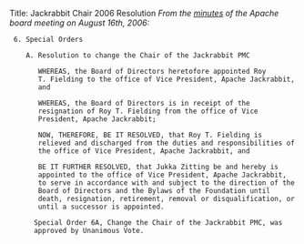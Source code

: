 Title: Jackrabbit Chair 2006 Resolution
_From the [minutes](http://www.apache.org/foundation/records/minutes/2006/board_minutes_2006_08_16.txt)
 of the Apache board meeting on August 16th, 2006:_


     6. Special Orders
    
        A. Resolution to change the Chair of the Jackrabbit PMC
    
           WHEREAS, the Board of Directors heretofore appointed Roy
           T. Fielding to the office of Vice President, Apache Jackrabbit,
           and
    
           WHEREAS, the Board of Directors is in receipt of the
           resignation of Roy T. Fielding from the office of Vice
           President, Apache Jackrabbit;
    
           NOW, THEREFORE, BE IT RESOLVED, that Roy T. Fielding is
           relieved and discharged from the duties and responsibilities of
           the office of Vice President, Apache Jackrabbit, and
    
           BE IT FURTHER RESOLVED, that Jukka Zitting be and hereby is
           appointed to the office of Vice President, Apache Jackrabbit,
           to serve in accordance with and subject to the direction of the
           Board of Directors and the Bylaws of the Foundation until
           death, resignation, retirement, removal or disqualification, or
           until a successor is appointed.
    
          Special Order 6A, Change the Chair of the Jackrabbit PMC, was
          approved by Unanimous Vote.

